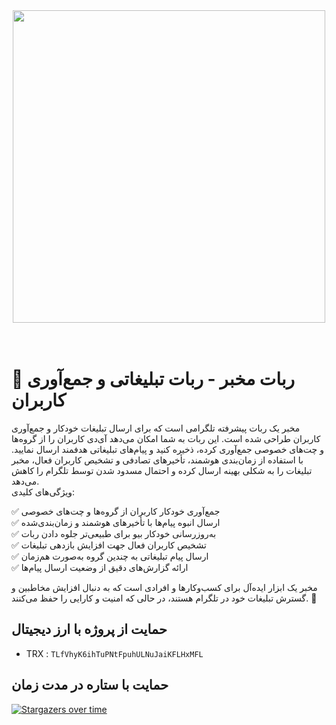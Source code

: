 <div align="center"><img src="https://raw.githubusercontent.com/MrAminiDev/Tabchi-Mokhber/main/Tabchi-Mokhber.png" width="500"></div>
  <br><br>

# 🤖 ربات مخبر - ربات تبلیغاتی و جمع‌آوری کاربران

مخبر یک ربات پیشرفته تلگرامی است که برای ارسال تبلیغات خودکار و جمع‌آوری کاربران طراحی شده است. این ربات به شما امکان می‌دهد آی‌دی کاربران را از گروه‌ها و چت‌های خصوصی جمع‌آوری کرده، ذخیره کنید و پیام‌های تبلیغاتی هدفمند ارسال نمایید. با استفاده از زمان‌بندی هوشمند، تأخیرهای تصادفی و تشخیص کاربران فعال، مخبر تبلیغات را به شکلی بهینه ارسال کرده و احتمال مسدود شدن توسط تلگرام را کاهش می‌دهد.<br>
ویژگی‌های کلیدی:

✅ جمع‌آوری خودکار کاربران از گروه‌ها و چت‌های خصوصی <br>
✅ ارسال انبوه پیام‌ها با تأخیرهای هوشمند و زمان‌بندی‌شده <br>
✅ به‌روزرسانی خودکار بیو برای طبیعی‌تر جلوه دادن ربات<br>
✅ تشخیص کاربران فعال جهت افزایش بازدهی تبلیغات<br>
✅ ارسال پیام تبلیغاتی به چندین گروه به‌صورت هم‌زمان<br>
✅ ارائه گزارش‌های دقیق از وضعیت ارسال پیام‌ها<br>

مخبر یک ابزار ایده‌آل برای کسب‌وکارها و افرادی است که به دنبال افزایش مخاطبین و گسترش تبلیغات خود در تلگرام هستند، در حالی که امنیت و کارایی را حفظ می‌کنند. 🚀

##  حمایت از پروژه با ارز دیجیتال 
- TRX : `TLfVhyK6ihTuPNtFpuhULNuJaiKFLHxMFL`

## حمایت با ستاره در مدت زمان
[![Stargazers over time](https://starchart.cc/MrAminiDev/Tabchi-Mokhber.svg?variant=adaptive)](https://starchart.cc/MrAminiDev/Tabchi-Mokhber)
